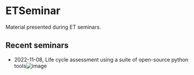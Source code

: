 # ETSeminar
Material presented during ET seminars.


## Recent seminars

- 2022-11-08, Life cycle assessment using a suite of open-source python tools![image](https://user-images.githubusercontent.com/38524935/200580024-4e45be5d-1d95-41a1-9d7f-16f9f5610750.png)
